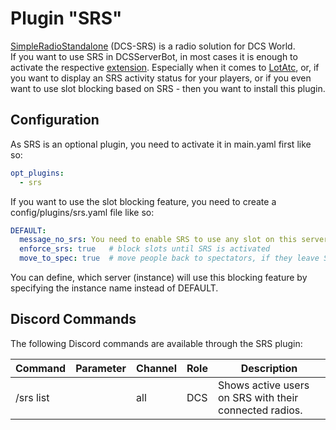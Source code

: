 # Plugin "SRS"
[SimpleRadioStandalone](http://dcssimpleradio.com/) (DCS-SRS) is a radio solution for DCS World.<br>
If you want to use SRS in DCSServerBot, in most cases it is enough to activate the respective 
[extension](../../extensions/README.md#srs). Especially when it comes to [LotAtc](../../plugins/lotatc/README.md),
or, if you want to display an SRS activity status for your players, or if you even want to use slot blocking based
on SRS - then you want to install this plugin.

## Configuration
As SRS is an optional plugin, you need to activate it in main.yaml first like so:
```yaml
opt_plugins:
  - srs
```

If you want to use the slot blocking feature, you need to create a config/plugins/srs.yaml file like so:
```yaml
DEFAULT:
  message_no_srs: You need to enable SRS to use any slot on this server!
  enforce_srs: true   # block slots until SRS is activated
  move_to_spec: true  # move people back to spectators, if they leave SRS (only if enforce is true) 
```
You can define, which server (instance) will use this blocking feature by specifying the instance name instead of 
DEFAULT.

## Discord Commands
The following Discord commands are available through the SRS plugin:

| Command   | Parameter           | Channel               | Role                  | Description                                            |
|-----------|---------------------|-----------------------|-----------------------|--------------------------------------------------------|
| /srs list |                     | all                   | DCS                   | Shows active users on SRS with their connected radios. |
